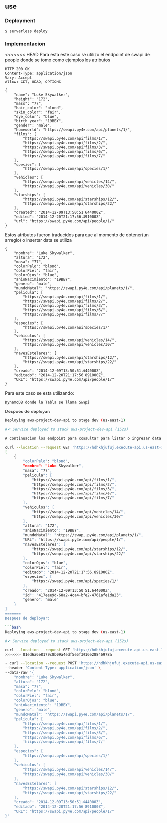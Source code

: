 <!--
title: 'Proyecto Typescript/AWS'
description: 'Este proyecto contiene lambda utilizando Typescript junto a Serverless Framework.'
layout: Doc
framework: v3
platform: AWS
language: nodeJS
-->

## use

### Deployment

```
$ serverless deploy
```
### Implementacion

<<<<<<< HEAD
Para esta este caso se utilizo el endpoint de swapi de people
donde se tomo como ejemplos los atributos

``` 
HTTP 200 OK
Content-Type: application/json
Vary: Accept
Allow: GET, HEAD, OPTIONS

{
    "name": "Luke Skywalker", 
    "height": "172", 
    "mass": "77", 
    "hair_color": "blond", 
    "skin_color": "fair", 
    "eye_color": "blue", 
    "birth_year": "19BBY", 
    "gender": "male", 
    "homeworld": "https://swapi.py4e.com/api/planets/1/", 
    "films": [
        "https://swapi.py4e.com/api/films/1/", 
        "https://swapi.py4e.com/api/films/2/", 
        "https://swapi.py4e.com/api/films/3/", 
        "https://swapi.py4e.com/api/films/6/", 
        "https://swapi.py4e.com/api/films/7/"
    ], 
    "species": [
        "https://swapi.py4e.com/api/species/1/"
    ], 
    "vehicles": [
        "https://swapi.py4e.com/api/vehicles/14/", 
        "https://swapi.py4e.com/api/vehicles/30/"
    ], 
    "starships": [
        "https://swapi.py4e.com/api/starships/12/", 
        "https://swapi.py4e.com/api/starships/22/"
    ], 
    "created": "2014-12-09T13:50:51.644000Z", 
    "edited": "2014-12-20T21:17:56.891000Z", 
    "url": "https://swapi.py4e.com/api/people/1/"
}
```

Estos atributos fueron traducidos para que al momento de obtener(un arreglo) o insertar
data se utiliza
```
{
    "nombre": "Luke Skywalker",
    "altura": "172",
    "masa": "77",
    "colorPelo": "blond",
    "colorPiel": "fair",
    "colorOjos": "blue",
    "anioNacimiento": "19BBY",
    "genero": "male",
    "mundoMatal": "https://swapi.py4e.com/api/planets/1/",
    "pelicula": [
        "https://swapi.py4e.com/api/films/1/", 
        "https://swapi.py4e.com/api/films/2/", 
        "https://swapi.py4e.com/api/films/3/", 
        "https://swapi.py4e.com/api/films/6/", 
        "https://swapi.py4e.com/api/films/7/"
    ],
    "especies": [
        "https://swapi.py4e.com/api/species/1/"
    ],
    "vehiculos": [
        "https://swapi.py4e.com/api/vehicles/14/", 
        "https://swapi.py4e.com/api/vehicles/30/"
    ],
    "navesEstelares": [
        "https://swapi.py4e.com/api/starships/12/", 
        "https://swapi.py4e.com/api/starships/22/"
    ],
    "creado": "2014-12-09T13:50:51.644000Z",
    "editado": "2014-12-20T21:17:56.891000Z",
    "URL": "https://swapi.py4e.com/api/people/1/"
}
```

Para este caso se esta utilizando:
```
DynamoDB donde la Tabla se llama Swapi 
```


Despues de deployar:

```bash
Deploying aws-project-dev-api to stage dev (us-east-1)

#✔ Service deployed to stack aws-project-dev-api (152s)

A continuacion los endpoint para consultar para listar o ingresar data son los siguientes

curl --location --request GET 'https://hdhkhjufuj.execute-api.us-east-1.amazonaws.com/list'
[
    {
        "colorPelo": "blond",
        "nombre": "Luke Skywalker",
        "masa": "77",
        "pelicula": [
            "https://swapi.py4e.com/api/films/1/",
            "https://swapi.py4e.com/api/films/2/",
            "https://swapi.py4e.com/api/films/3/",
            "https://swapi.py4e.com/api/films/6/",
            "https://swapi.py4e.com/api/films/7/"
        ],
        "vehiculos": [
            "https://swapi.py4e.com/api/vehicles/14/",
            "https://swapi.py4e.com/api/vehicles/30/"
        ],
        "altura": "172",
        "anioNacimiento": "19BBY",
        "mundoMatal": "https://swapi.py4e.com/api/planets/1/",
        "URL": "https://swapi.py4e.com/api/people/1/",
        "navesEstelares": [
            "https://swapi.py4e.com/api/starships/12/",
            "https://swapi.py4e.com/api/starships/22/"
        ],
        "colorOjos": "blue",
        "colorPiel": "fair",
        "editado": "2014-12-20T21:17:56.891000Z",
        "especies": [
            "https://swapi.py4e.com/api/species/1/"
        ],
        "creado": "2014-12-09T13:50:51.644000Z",
        "id": "417eee9d-68a2-4ca4-bfe2-4761afe1da23",
        "genero": "male"
    }
]
=======
Despues de deployar:

```bash
Deploying aws-project-dev-api to stage dev (us-east-1)

#✔ Service deployed to stack aws-project-dev-api (152s)

curl --location --request GET 'https://hdhkhjufuj.execute-api.us-east-1.amazonaws.com/list'
>>>>>>> 81ed6a6e8179c8b09a4edf5e5f3016e28846978a

- curl --location --request POST 'https://hdhkhjufuj.execute-api.us-east-1.amazonaws.com/create' \
--header 'Content-Type: application/json' \
--data-raw '{
    "nombre": "Luke Skywalker",
    "altura": "172",
    "masa": "77",
    "colorPelo": "blond",
    "colorPiel": "fair",
    "colorOjos": "blue",
    "anioNacimiento": "19BBY",
    "genero": "male",
    "mundoMatal": "https://swapi.py4e.com/api/planets/1/",
    "pelicula": [
        "https://swapi.py4e.com/api/films/1/", 
        "https://swapi.py4e.com/api/films/2/", 
        "https://swapi.py4e.com/api/films/3/", 
        "https://swapi.py4e.com/api/films/6/", 
        "https://swapi.py4e.com/api/films/7/"
    ],
    "especies": [
        "https://swapi.py4e.com/api/species/1/"
    ],
    "vehiculos": [
        "https://swapi.py4e.com/api/vehicles/14/", 
        "https://swapi.py4e.com/api/vehicles/30/"
    ],
    "navesEstelares": [
        "https://swapi.py4e.com/api/starships/12/", 
        "https://swapi.py4e.com/api/starships/22/"
    ],
    "creado": "2014-12-09T13:50:51.644000Z",
    "editado": "2014-12-20T21:17:56.891000Z",
    "URL": "https://swapi.py4e.com/api/people/1/"
}'
```